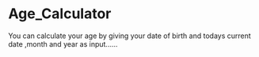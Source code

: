 # Age_Calculator
You can calculate your age by giving your date of birth and todays current date ,month and year as input......

